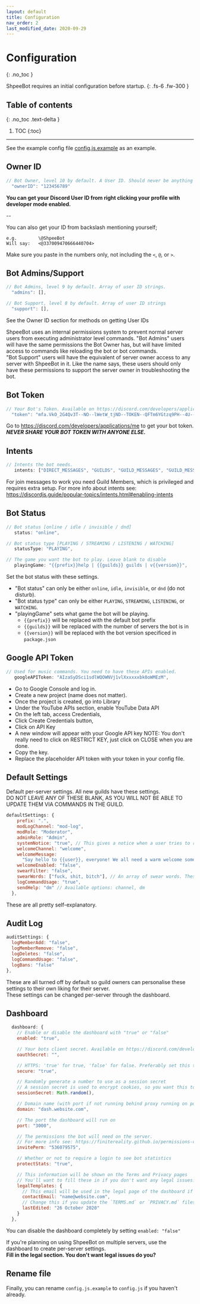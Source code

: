 ```yaml
---
layout: default
title: Configuration
nav_order: 2
last_modified_date: 2020-09-29
---
```


# Configuration
{: .no_toc }


ShpeeBot requires an initial configuration before startup.
{: .fs-6 .fw-300 }

## Table of contents
{: .no_toc .text-delta }

1. TOC
{:toc}

---


See the example config file [config.js.example](https://github.com/LeoDoesThings/ShpeeBot/tree/master/config.js.example) as an example.


## Owner ID

```js
// Bot Owner, level 10 by default. A User ID. Should never be anything else than the bot owner's ID.
  "ownerID": "123456789"
```

**You can get your Discord User ID from right clicking your profile with developer mode enabled.**

--

You can also get your ID from backslash mentioning yourself;  
```
e.g.        \@ShpeeBot
Will say:   <@337009470666440704>
```
Make sure you paste in the numbers only, not including the `<`, `@`, or `>`.

## Bot Admins/Support

```js
// Bot Admins, level 9 by default. Array of user ID strings.
  "admins": [],

// Bot Support, level 8 by default. Array of user ID strings
  "support": [],
```
See the Owner ID section for methods on getting User IDs

ShpeeBot uses an internal permissions system to prevent normal server users from executing administrator level commands.
"Bot Admins" users will have the same permissions the Bot Owner has, but will have limited access to commands like reloading the bot or bot commands.  
"Bot Support" users will have the equivalent of server owner access to any server with ShpeeBot in it. Like the name says, these users should only have these permissions to support the server owner in troubleshooting the bot.

## Bot Token

```js
// Your Bot's Token. Available on https://discord.com/developers/applications/me
  "token": "mfa.VkO_2G4Qv3T--NO--lWetW_tjND--TOKEN--QFTm6YGtzq9PH--4U--tG0",
```

Go to <https://discord.com/developers/applications/me> to get your bot token.  
***NEVER SHARE YOUR BOT TOKEN WITH ANYONE ELSE.***

## Intents

```js
// Intents the bot needs.
   intents: ["DIRECT_MESSAGES", "GUILDS", "GUILD_MESSAGES", "GUILD_MESSAGE_REACTIONS", "GUILD_INVITES", "GUILD_BANS"],
```

For join messages to work you need Guild Members, which is privileged and requires extra setup.
For more info about intents see: https://discordjs.guide/popular-topics/intents.html#enabling-intents

## Bot Status

```js
// Bot status [online / idle / invisible / dnd]
   status: "online",

// Bot status type [PLAYING / STREAMING / LISTENING / WATCHING]
   statusType: "PLAYING",

// The game you want the bot to play. Leave blank to disable
   playingGame: "{{prefix}}help | {{guilds}} guilds | v{{version}}",
```
Set the bot status with these settings.
- "Bot status" can only be either `online`, `idle`, `invisible`, or `dnd` (do not disturb).
- "Bot status type" can only be either `PLAYING`, `STREAMING`, `LISTENING`, or `WATCHING`.
- "playingGame" sets what game the bot will be playing. 
  - `{{prefix}}` will be replaced with the default bot prefix
  - `{{guilds}}` will be replaced with the number of servers the bot is in
  - `{{version}}` will be replaced with the bot version specificed in `package.json`

## Google API Token

```js
// Used for music commands. You need to have these APIs enabled.
   googleAPIToken: "AIzaSyDSci1sdlWQOWNVj1vlXxxxxxbk0oWMEzM",
```

- Go to Google Console and log in.
- Create a new project (name does not matter).
- Once the project is created, go into Library
- Under the YouTube APIs section, enable YouTube Data API
- On the left tab, access Credentials,
- Click Create Credentials button,
- Click on API Key
- A new window will appear with your Google API key
  NOTE: You don't really need to click on RESTRICT KEY, just click on CLOSE when you are done.
- Copy the key.
- Replace the placeholder API token with your token in your config file.

## Default Settings

Default per-server settings. All new guilds have these settings.  
DO NOT LEAVE ANY OF THESE BLANK, AS YOU WILL NOT BE ABLE TO UPDATE THEM VIA COMMANDS IN THE GUILD.  

```js
defaultSettings: {
    prefix: ".",
    modLogChannel: "mod-log",
    modRole: "Moderator",
    adminRole: "Admin",
    systemNotice: "true", // This gives a notice when a user tries to run a command that they do not have permission to use.
    welcomeChannel: "welcome",
    welcomeMessage:
      "Say hello to {{user}}, everyone! We all need a warm welcome sometimes :D",
    welcomeEnabled: "false",
    swearFilter: "false",
    swearWords: ["fuck, shit, bitch"], // An array of swear words. These should be lowercase. (of course, I have not included much for certain reasons...)
    logCommandUsage: "true",
    sendHelp: "dm" // Available options: channel, dm
  },
```
These are all pretty self-explanatory.

## Audit Log

```js
auditSettings: {
  logMemberAdd: "false",
  logMemberRemove: "false",
  logDeletes: "false",
  logCommandUsage: "false",
  logBans: "false"
},
```
These are all turned off by default so guild owners can personalise these settings to their own liking for their server.  
These settings can be changed per-server through the dashboard.

## Dashboard

```js
  dashboard: {
    // Enable or disable the dashboard with "true" or "false"
    enabled: "true",

    // Your bots client secret. Available on https://discord.com/developers/applications/me
    oauthSecret: "",

    // HTTPS: 'true' for true, 'false' for false. Preferably set this to true for obvious reaons.
    secure: "true",

    // Randomly generate a number to use as a session secret
    // A session secret is used to encrypt cookies, so you want this to be something that can't be guessed easily
    sessionSecret: Math.random(),

    // Domain name (with port if not running behind proxy running on port 80). Example: 'dashboard.bot-website.com' OR 'localhost:33445'
    domain: "dash.website.com",

    // The port the dashboard will run on
    port: "3000",

    // The permissions the bot will need on the server.
    // For more info see: https://finitereality.github.io/permissions-calculator/?v=536079575
    invitePerm: "536079575",

    // Whether or not to require a login to see bot statistics
    protectStats: "true",

    // This information will be shown on the Terms and Privacy pages
    // You'll want to fill these in if you don't want any legal issues...
    legalTemplates: {
      // This email will be used in the legal page of the dashboard if someone needs to contact you for any reason regarding this page
      contactEmail: "name@website.com",
      // Change this if you update the `TERMS.md` or `PRIVACY.md` files in `dashboard/public/`
      lastEdited: "26 October 2020"
    }
  },
```

You can disable the dashboard completely by setting `enabled: "false"`

If you're planning on using ShpeeBot on multiple servers, use the dashboard to create per-server settings.  
**Fill in the legal section. You don't want legal issues do you?**  

## Rename file
Finally, you can rename `config.js.example` to `config.js` if you haven't already.
